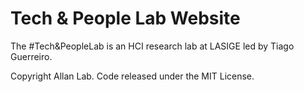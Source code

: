 # Tech & People Lab Website

The #Tech&PeopleLab is an HCI research lab at LASIGE led by Tiago Guerreiro. 


Copyright Allan Lab. Code released under the MIT License.

